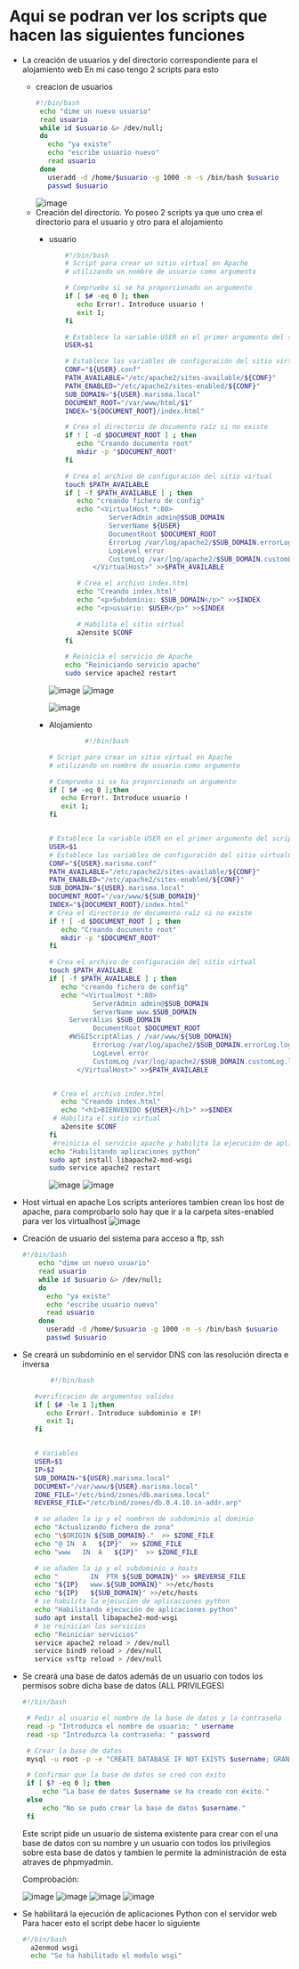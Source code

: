 # Aqui se podran ver los scripts que hacen las siguientes funciones
- La creación de usuarios y del directorio correspondiente para el alojamiento web
En mi caso tengo 2 scripts para esto
  - creacion de usuarios
     ```bash
     #!/bin/bash
      echo "dime un nuevo usuario"
      read usuario
      while id $usuario &> /dev/null;
      do
        echo "ya existe"
        echo "escribe usuario nuevo"
        read usuario
      done
        useradd -d /home/$usuario -g 1000 -m -s /bin/bash $usuario
        passwd $usuario
    ```
    ![image](https://user-images.githubusercontent.com/91255763/220192553-d5e07669-dedb-43d6-b43e-efff32cb8aae.png)
   - Creación del directorio.
      Yo poseo 2 scripts ya que uno crea el directorio para el usuario y otro para el alojamiento
      - usuario 
        ```bash
            #!/bin/bash
            # Script para crear un sitio virtual en Apache
            # utilizando un nombre de usuario como argumento

            # Comprueba si se ha proporcionado un argumento
            if [ $# -eq 0 ]; then
               echo Error!. Introduce usuario !
               exit 1;
            fi

            # Establece la variable USER en el primer argumento del script
            USER=$1

            # Establece las variables de configuración del sitio virtual
            CONF="${USER}.conf"
            PATH_AVAILABLE="/etc/apache2/sites-available/${CONF}"
            PATH_ENABLED="/etc/apache2/sites-enabled/${CONF}"
            SUB_DOMAIN="${USER}.marisma.local"
            DOCUMENT_ROOT="/var/www/html/$1"
            INDEX="${DOCUMENT_ROOT}/index.html"

            # Crea el directorio de documento raíz si no existe
            if ! [ -d $DOCUMENT_ROOT ] ; then
               echo "Creando documento root"
               mkdir -p "$DOCUMENT_ROOT"
            fi

            # Crea el archivo de configuración del sitio virtual
            touch $PATH_AVAILABLE
            if [ -f $PATH_AVAILABLE ] ; then
               echo "creando fichero de config"
               echo "<VirtualHost *:80>
                       ServerAdmin admin@$SUB_DOMAIN
                       ServerName ${USER}
                       DocumentRoot $DOCUMENT_ROOT
                       ErrorLog /var/log/apache2/$SUB_DOMAIN.errorLog.log
                       LogLevel error
                       CustomLog /var/log/apache2/$SUB_DOMAIN.customLog.log combined
                   </VirtualHost>" >>$PATH_AVAILABLE

               # Crea el archivo index.html
               echo "Creando index.html"
               echo "<p>Subdominio: $SUB_DOMAIN</p>" >>$INDEX
               echo "<p>usuario: $USER</p>" >>$INDEX

               # Habilita el sitio virtual
               a2ensite $CONF
            fi

            # Reinicia el servicio de Apache
            echo "Reiniciando servicio apache"
            sudo service apache2 restart
        ```
        ![image](https://user-images.githubusercontent.com/91255763/220300234-3f9b10ad-80b3-4bcd-9d05-e06863fdc2b3.png)
        ![image](https://user-images.githubusercontent.com/91255763/220303872-c5cda4a7-59e5-48b1-bc53-a7d760508cb0.png)

        ![image](https://user-images.githubusercontent.com/91255763/220300362-5f2c271f-5059-4d05-81ac-28273c7937cd.png)


      - Alojamiento
        ```bash
                 #!/bin/bash

        # Script para crear un sitio virtual en Apache
        # utilizando un nombre de usuario como argumento

        # Comprueba si se ha proporcionado un argumento
        if [ $# -eq 0 ];then
           echo Error!. Introduce usuario !
           exit 1;
        fi


        # Establece la variable USER en el primer argumento del script
        USER=$1
        # Establece las variables de configuración del sitio virtualCONF="${USER}.marisma.conf"
        CONF="${USER}.marisma.conf"
        PATH_AVAILABLE="/etc/apache2/sites-available/${CONF}"
        PATH_ENABLED="/etc/apache2/sites-enabled/${CONF}"
        SUB_DOMAIN="${USER}.marisma.local"
        DOCUMENT_ROOT="/var/www/${SUB_DOMAIN}"
        INDEX="${DOCUMENT_ROOT}/index.html"
        # Crea el directorio de documento raíz si no existe
        if ! [ -d $DOCUMENT_ROOT ] ; then
           echo "Creando documento root"
           mkdir -p "$DOCUMENT_ROOT"
        fi

        # Crea el archivo de configuración del sitio virtual
        touch $PATH_AVAILABLE
        if [ -f $PATH_AVAILABLE ] ; then
           echo "creando fichero de config"
           echo "<VirtualHost *:80>
                   ServerAdmin admin@$SUB_DOMAIN
                   ServerName www.$SUB_DOMAIN
             ServerAlias $SUB_DOMAIN
                   DocumentRoot $DOCUMENT_ROOT
             #WSGIScriptAlias / /var/www/${SUB_DOMAIN} 
                   ErrorLog /var/log/apache2/$SUB_DOMAIN.errorLog.log
                   LogLevel error
                   CustomLog /var/log/apache2/$SUB_DOMAIN.customLog.log combined
               </VirtualHost>" >>$PATH_AVAILABLE


         # Crea el archivo index.html
           echo "Creando index.html"
           echo "<h1>BIENVENIDO ${USER}</h1>" >>$INDEX
         # Habilita el sitio virtual
           a2ensite $CONF
        fi
         #reinicia el servicio apache y habilita la ejecución de aplicaciones python
        echo "Habilitando aplicaciones python"
        sudo apt install libapache2-mod-wsgi
        sudo service apache2 restart
        ```
          ![image](https://user-images.githubusercontent.com/91255763/220302183-141a9ffe-0254-478b-91e1-7d9d62ec3d61.png)
         ![image](https://user-images.githubusercontent.com/91255763/220303574-91bf551a-9d24-454a-bc8c-7dc9e065a8a0.png)
- Host virtual en apache
  Los scripts anteriores tambien crean los host de apache, para comprobarlo solo hay que ir a la carpeta sites-enabled para ver los virtualhost
  ![image](https://user-images.githubusercontent.com/91255763/220304597-b355d984-ec71-4b5d-96d7-f281d3bf8881.png)
- Creación de usuario del sistema para acceso a ftp, ssh
  ```bash
  #!/bin/bash
      echo "dime un nuevo usuario"
      read usuario
      while id $usuario &> /dev/null;
      do
        echo "ya existe"
        echo "escribe usuario nuevo"
        read usuario
      done
        useradd -d /home/$usuario -g 1000 -m -s /bin/bash $usuario
        passwd $usuario
  ```
- Se creará un subdominio en el servidor DNS con las resolución directa e inversa
   ```bash
          #!/bin/bash

      #verificacion de argumentos validos
      if [ $# -le 1 ];then
         echo Error!. Introduce subdominio e IP!
         exit 1;
      fi


      # Variables
      USER=$1
      IP=$2
      SUB_DOMAIN="${USER}.marisma.local"
      DOCUMENT="/var/www/${USER}.marisma.local"
      ZONE_FILE="/etc/bind/zones/db.marisma.local"
      REVERSE_FILE="/etc/bind/zones/db.0.4.10.in-addr.arp"

      # se añaden la ip y el nombren de subdominio al dominio 
      echo "Actualizando fichero de zona"
      echo "\$ORIGIN ${SUB_DOMAIN}."  >> $ZONE_FILE
      echo "@ IN  A   ${IP}"  >> $ZONE_FILE
      echo "www   IN  A   ${IP}"  >> $ZONE_FILE

      # se añaden la ip y el subdominio a hosts
      echo "		IN	PTR	${SUB_DOMAIN}" >> $REVERSE_FILE
      echo "${IP}	www.${SUB_DOMAIN}" >>/etc/hosts
      echo "${IP}	${SUB_DOMAIN}" >>/etc/hosts
      # se habilita la ejecucion de aplicaciones python
      echo "Habilitando ejecución de aplicaciones python"
      sudo apt install libapache2-mod-wsgi
      # se reinician los servicios
      echo "Reiniciar servicios"
      service apache2 reload > /dev/null
      service bind9 reload > /dev/null
      service vsftp reload > /dev/null

   ```
- Se creará una base de datos además de un usuario con todos los permisos sobre dicha base de datos (ALL PRIVILEGES)
     ```bash
     #!/bin/bash

      # Pedir al usuario el nombre de la base de datos y la contraseña
      read -p "Introduzca el nombre de usuario: " username
      read -sp "Introduzca la contraseña: " password

      # Crear la base de datos
      mysql -u root -p -e "CREATE DATABASE IF NOT EXISTS $username; GRANT ALL PRIVILEGES ON $username.* TO '$username'@'localhost' IDENTIFIED BY '$password'; GRANT           USAGE ON phpmyadmin.* TO '$username'@'localhost';"

      # Confirmar que la base de datos se creó con éxito
      if [ $? -eq 0 ]; then
          echo "La base de datos $username se ha creado con éxito."
      else
          echo "No se pudo crear la base de datos $username."
      fi

     ```
    Este script pide  un usuario de sistema existente para crear con el una base de datos con su nombre y un usuario con todos los privilegios sobre esta base de datos y tambien le permite la administración de esta atraves de phpmyadmin.
    
    Comprobación:
    
    ![image](https://user-images.githubusercontent.com/91255763/220886543-d537840c-6551-4466-b00d-d9a761cbab55.png)
    ![image](https://user-images.githubusercontent.com/91255763/220886706-934343c1-fdd5-4c68-89f4-9c0d9d8722e2.png)
    ![image](https://user-images.githubusercontent.com/91255763/220887081-6a2d43c2-6597-4503-b719-9dff8be9a27b.png)
    ![image](https://user-images.githubusercontent.com/91255763/221199489-5525244b-5504-4627-b4d4-e2286a24ee5b.png)


- Se habilitará la ejecución de aplicaciones Python con el servidor web
  Para hacer esto el script debe hacer lo siguiente
  ```bash
  #!/bin/bash
    a2enmod wsgi
    echo "Se ha habilitado el modulo wsgi"
  ```
